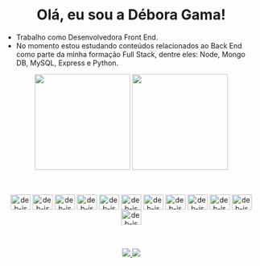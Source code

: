 
## <h1 align="center">Olá, eu sou a Débora Gama!</h1>
- Trabalho como Desenvolvedora Front End.
- No momento estou estudando conteúdos relacionados ao Back End como parte da minha formação Full Stack, dentre eles: Node, Mongo DB, MySQL, Express e Python.

<div align="center">
  <img height="190em" src="https://github-readme-stats.vercel.app/api?username=deb-gama&show_icons=true&theme=gotham&include_all_commits=true&count_private=true"/>
  <img height="190em" src="https://github-readme-stats.vercel.app/api/top-langs?username=deb-gama&layout=compact&langs_count=16&theme=gotham"/>
</div>

##

<div style="display:inline_block" align="center"><br>
  <img align="center" alt="deb-js" height="30" width="40" src="https://cdn.jsdelivr.net/gh/devicons/devicon/icons/javascript/javascript-plain.svg">
  <img align="center" alt="deb-js" height="30" width="40" src="https://cdn.jsdelivr.net/gh/devicons/devicon/icons/typescript/typescript-plain.svg">
  <img align="center" alt="deb-js" height="30" width="40" src="https://cdn.jsdelivr.net/gh/devicons/devicon/icons/python/python-plain.svg">
  <img align="center" alt="deb-js" height="30" width="40" src="https://cdn.jsdelivr.net/gh/devicons/devicon/icons/css3/css3-plain.svg">
  <img align="center" alt="deb-js" height="30" width="40" src="https://cdn.jsdelivr.net/gh/devicons/devicon/icons/html5/html5-plain.svg">
  <img align="center" alt="deb-js" height="30" width="40" src="https://cdn.jsdelivr.net/gh/devicons/devicon/icons/react/react-original.svg">
  <img align="center" alt="deb-js" height="30" width="40" src="https://cdn.jsdelivr.net/gh/devicons/devicon/icons/nodejs/nodejs-original.svg">
  <img align="center" alt="deb-js" height="30" width="40" src="https://cdn.jsdelivr.net/gh/devicons/devicon/icons/postgresql/postgresql-plain.svg">
  <img align="center" alt="deb-js" height="30" width="40" src="https://cdn.jsdelivr.net/gh/devicons/devicon/icons/mongodb/mongodb-plain.svg">
  <img align="center" alt="deb-js" height="30" width="40" src="https://cdn.jsdelivr.net/gh/devicons/devicon/icons/flask/flask-original.svg">
  <img align="center" alt="deb-js" height="30" width="40" src="https://cdn.jsdelivr.net/gh/devicons/devicon/icons/git/git-original.svg">
  <img align="center" alt="deb-js" height="30" width="40" src="https://cdn.jsdelivr.net/gh/devicons/devicon/icons/nextjs/nextjs-original.svg">
</div>

## 
<div style="display: inline_block" align="center"><br>
  <a href="mailto:gama.debora1@gmail.com"><img src="https://img.shields.io/badge/Gmail-D14836?style=for-the-badge&logo=gmail&logoColor=white" target="_blank"</a>
    <a href="https://www.linkedin.com/in/d%C3%A9bora-gama/"><img src="https://img.shields.io/badge/LinkedIn-0077B5?style=for-the-badge&logo=linkedin&logoColor=white" target="_blank"</a>
 </div>

<!-- - 👋 Hi, I’m @deb-gama
- 👀 I’m interested in ...
- 🌱 I’m currently learning ...
- 💞️ I’m looking to collaborate on ...
- 📫 How to reach me ... -->

<!---
deb-gama/deb-gama is a ✨ special ✨ repository because its `README.md` (this file) appears on your GitHub profile.
You can click the Preview link to take a look at your changes.
--->
